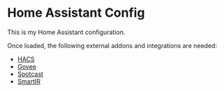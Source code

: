Home Assistant Config
=====================

This is my Home Assistant configuration.

Once loaded, the following external addons and integrations are needed:

* [HACS](https://github.com/hacs/integration)
* [Govee](https://github.com/LaggAt/hacs-govee)
* [Spotcast](https://github.com/fondberg/spotcast)
* [SmartIR](https://github.com/smartHomeHub/SmartIR)
